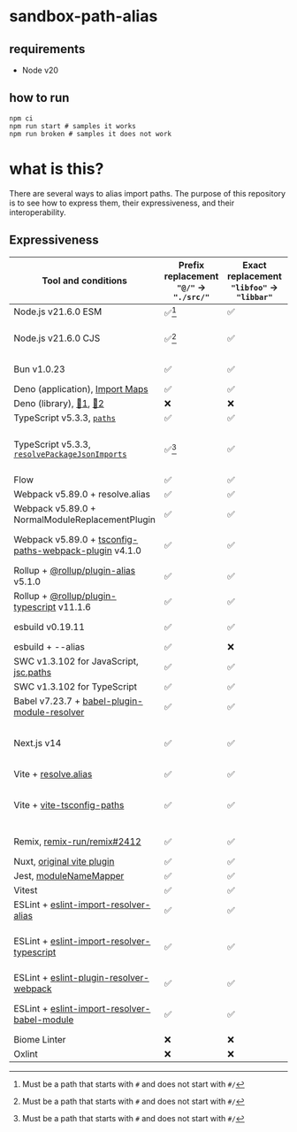 # sandbox-path-alias

## requirements

- Node v20

## how to run

```
npm ci
npm run start # samples it works
npm run broken # samples it does not work
```

# what is this?

There are several ways to alias import paths. The purpose of this repository is to see how to express them, their expressiveness, and their interoperability.

## Expressiveness

| Tool and conditions                                                                                                                                                                         | Prefix replacement `"@/"` -> `"./src/"` | Exact replacement `"libfoo"` -> `"libbar"` | Capture(single⚠️、multiple✅) | RegExp | note                                                                                                                                                                                                                                                                                                                                                                |
| ------------------------------------------------------------------------------------------------------------------------------------------------------------------------------------------- | --------------------------------------- | ------------------------------------------ | ----------------------------- | ------ | ------------------------------------------------------------------------------------------------------------------------------------------------------------------------------------------------------------------------------------------------------------------------------------------------------------------------------------------------------------------- |
| Node.js v21.6.0 ESM                                                                                                                                                                         | ✅[^Node]                               | ✅                                         | ⚠️                            | ❌     | -                                                                                                                                                                                                                                                                                                                                                                   |
| Node.js v21.6.0 CJS                                                                                                                                                                         | ✅[^Node]                               | ✅                                         | ⚠️                            | ❌     | Extension guessing does not work                                                                                                                                                                                                                                                                                                                                    |
| Bun v1.0.23                                                                                                                                                                                 | ✅                                      | ✅                                         | ⚠️                            | ❌     | parse jsconfig, tsconfig [:link:](https://github.com/oven-sh/bun/blob/ff965af0675561c94a6add7cf8227d9a532f49b6/src/resolver/tsconfig_json.zig#L225)                                                                                                                                                                                                                 |
| Deno (application), [Import Maps](https://docs.deno.com/runtime/manual/basics/import_maps)                                                                                                  | ✅                                      | ✅                                         | ❌                            | ❌     | -                                                                                                                                                                                                                                                                                                                                                                   |
| Deno (library), [:link:1](https://docs.deno.com/runtime/manual/basics/import_maps#import-maps-are-for-applications), [:link:2](https://docs.deno.com/runtime/tutorials/manage_dependencies) | ❌                                      | ❌                                         | ❌                            | ❌     | -                                                                                                                                                                                                                                                                                                                                                                   |
| TypeScript v5.3.3, [`paths`](https://www.typescriptlang.org/tsconfig#paths)                                                                                                                 | ✅                                      | ✅                                         | ⚠️                            | ❌     | -                                                                                                                                                                                                                                                                                                                                                                   |
| TypeScript v5.3.3, [`resolvePackageJsonImports`](https://www.typescriptlang.org/tsconfig#resolvePackageJsonImports)                                                                         | ✅[^Node]                               | ✅                                         | ⚠️                            | ❌     | Node.js (imports field), auto-import is [coming soon](https://github.com/microsoft/TypeScript/pull/55015)                                                                                                                                                                                                                                                           |
| Flow                                                                                                                                                                                        | ✅                                      | ✅                                         | ✅                            | ✅     | -                                                                                                                                                                                                                                                                                                                                                                   |
| Webpack v5.89.0 + resolve.alias                                                                                                                                                             | ✅                                      | ✅                                         | ❌                            | ❌     | -                                                                                                                                                                                                                                                                                                                                                                   |
| Webpack v5.89.0 + NormalModuleReplacementPlugin                                                                                                                                             | ✅                                      | ✅                                         | ✅                            | ✅     | -                                                                                                                                                                                                                                                                                                                                                                   |
| Webpack v5.89.0 + [tsconfig-paths-webpack-plugin](https://www.npmjs.com/package/tsconfig-paths-webpack-plugin) v4.1.0                                                                       | ✅                                      | ✅                                         | ⚠️                            | ❌     | parse tsconfig via [tsconfig-paths](https://www.npmjs.com/package/tsconfig-paths)                                                                                                                                                                                                                                                                                   |
| Rollup + [@rollup/plugin-alias](https://www.npmjs.com/package/@rollup/plugin-alias) v5.1.0                                                                                                  | ✅                                      | ✅                                         | ✅                            | ✅     | -                                                                                                                                                                                                                                                                                                                                                                   |
| Rollup + [@rollup/plugin-typescript](https://www.npmjs.com/package/@rollup/plugin-typescript) v11.1.6                                                                                       | ✅                                      | ✅                                         | ⚠️                            | ❌     | tsconfig via typescript                                                                                                                                                                                                                                                                                                                                             |
| esbuild v0.19.11                                                                                                                                                                            | ✅                                      | ✅                                         | ⚠️                            | ❌     | parse jsconfig, tsconfig [:link:](https://github.com/evanw/esbuild/blob/a652e730ff07b9081470ef6965f3d54daa7b2aab/internal/resolver/resolver.go#L2018)                                                                                                                                                                                                               |
| esbuild + --alias                                                                                                                                                                           | ✅                                      | ❌                                         | ❌                            | ❌     | -                                                                                                                                                                                                                                                                                                                                                                   |
| SWC v1.3.102 for JavaScript, [jsc.paths](https://swc.rs/docs/configuration/compilation#jscpaths)                                                                                            | ✅                                      | ✅                                         | ⚠️                            | ❌     | -                                                                                                                                                                                                                                                                                                                                                                   |
| SWC v1.3.102 for TypeScript                                                                                                                                                                 | ✅                                      | ✅                                         | ⚠️                            | ❌     | parse tsconfig [:link:](https://github.com/swc-project/swc/blob/c7236cf07737655c54559cc7889a26018eb1c02a/crates/swc_ecma_loader/src/resolvers/tsc.rs#L32)                                                                                                                                                                                                           |
| Babel v7.23.7 + [babel-plugin-module-resolver](https://www.npmjs.com/package/babel-plugin-module-resolver)                                                                                  | ✅                                      | ✅                                         | ✅                            | ✅     | -                                                                                                                                                                                                                                                                                                                                                                   |
| Next.js v14                                                                                                                                                                                 | ✅                                      | ✅                                         | ⚠️                            | ❌     | parse tsconfig,jsconfig [:link:webpack](https://github.com/vercel/next.js/blob/2096dfa687be61953fe7ccc6b54deea313a517d9/packages/next/src/build/webpack/plugins/jsconfig-paths-plugin.ts#L165-L170), or [:link:turbopack](https://github.com/vercel/turbo/blob/734c764c61da9d6493f0d6616d10ec58702eafd1/crates/turbopack-ecmascript/src/typescript/resolve.rs#L260) |
| Vite + [resolve.alias](https://vitejs.dev/config/shared-options#resolve-alias)                                                                                                              | ✅                                      | ✅                                         | ❌                            | ❌     | -                                                                                                                                                                                                                                                                                                                                                                   |
| Vite + [vite-tsconfig-paths](https://www.npmjs.com/package/vite-tsconfig-paths)                                                                                                             | ✅                                      | ✅                                         | ⚠️                            | ❌     | parse jsconfig, tsconfig via [tsconfck](https://www.npmjs.com/package/tsconfck) and resolve itself [:link:](https://github.com/aleclarson/vite-tsconfig-paths/blob/ca4e2aa7f3be36facbce0305cc145f9d5f9693d1/src/mappings.ts#L8)                                                                                                                                     |
| Remix, [remix-run/remix#2412](https://github.com/remix-run/remix/pull/2412)                                                                                                                 | ✅                                      | ✅                                         | ⚠️                            | ❌     | parse tsconfig via esbuild? [:link:](https://remix.run/docs/en/main/discussion/introduction#compiler)                                                                                                                                                                                                                                                               |
| Nuxt, [original vite plugin](https://github.com/nuxt/nuxt/blob/28b58c9145796b93de41455a57d4af75cbffaabe/packages/nuxt/src/core/plugins/layer-aliasing.ts#L19)                               | ✅                                      | ✅                                         | ❌                            | ❌     |                                                                                                                                                                                                                                                                                                                                                                     |
| Jest, [moduleNameMapper](https://jestjs.io/docs/configuration#modulenamemapper-objectstring-string--arraystring)                                                                            | ✅                                      | ✅                                         | ✅                            | ✅     | -                                                                                                                                                                                                                                                                                                                                                                   |
| Vitest                                                                                                                                                                                      | ✅                                      | ✅                                         | ❌                            | ❌     | see Vite                                                                                                                                                                                                                                                                                                                                                            |
| ESLint + [eslint-import-resolver-alias](https://www.npmjs.com/packages/eslint-import-resolver-alias)                                                                                        | ✅                                      | ✅                                         | ❌                            | ❌     | -                                                                                                                                                                                                                                                                                                                                                                   |
| ESLint + [eslint-import-resolver-typescript](https://www.npmjs.com/package/eslint-import-resolver-typescript)                                                                               | ✅                                      | ✅                                         | ⚠️                            | ❌     | parse jsconfig, tsconfig and resolve via [get-tsconfig](https://www.npmjs.com/package/get-tsconfig)                                                                                                                                                                                                                                                                 |
| ESLint + [eslint-plugin-resolver-webpack](https://www.npmjs.com/package/eslint-plugin-resolver-webpack)                                                                                     | ✅                                      | ✅                                         | ⚠️                            | ❌     | webpack + resolve.alias                                                                                                                                                                                                                                                                                                                                             |
| ESLint + [eslint-import-resolver-babel-module](https://www.npmjs.com/package/eslint-import-resolver-babel-module)                                                                           | ✅                                      | ✅                                         | ⚠️                            | ❌     | babel-plugin-module-resolver                                                                                                                                                                                                                                                                                                                                        |
| Biome Linter                                                                                                                                                                                | ❌                                      | ❌                                         | ❌                            | ❌     | -                                                                                                                                                                                                                                                                                                                                                                   |
| Oxlint                                                                                                                                                                                      | ❌                                      | ❌                                         | ❌                            | ❌     | -                                                                                                                                                                                                                                                                                                                                                                   |

[^Node]: Must be a path that starts with `#` and does not start with `#/`
